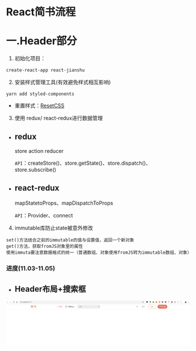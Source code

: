 # React简书流程
# 一.Header部分
1. 初始化项目：
```bash
create-react-app react-jianshu
```
2. 安装样式管理工具(有效避免样式相互影响)
```
yarn add styled-components
```
- 重置样式：[ResetCSS](https://meyerweb.com/eric/tools/css/reset/)

3. 使用 redux/ react-redux进行数据管理
- ## redux
  store  action  reducer

  `API`：createStore()、store.getState()、store.dispatch()、store.subscribe()
- ## react-redux
  
  mapStatetoProps、mapDispatchToProps

  `API`：Provider、connect


4. immutable库防止state被意外修改
```
set()方法结合之前的immutable的值与设置值，返回一个新对象
get()方法，获取fromJS对象里的属性
使用immuta要注意数据格式的统一（普通数组、对象使用fromJS转为immutable数组、对象）
```

### 进度(11.03-11.05)
- ## Header布局+搜索框
![header-searchbar](./demopng/header-searchbar.gif)